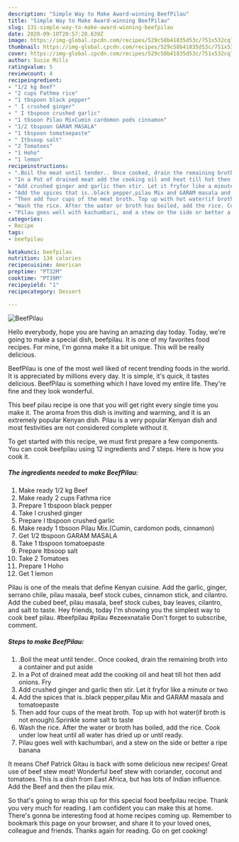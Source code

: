 ```yaml
---
description: "Simple Way to Make Award-winning BeefPilau"
title: "Simple Way to Make Award-winning BeefPilau"
slug: 131-simple-way-to-make-award-winning-beefpilau
date: 2020-09-10T20:57:28.639Z
image: https://img-global.cpcdn.com/recipes/529c58b41835d53c/751x532cq70/beefpilau-recipe-main-photo.jpg
thumbnail: https://img-global.cpcdn.com/recipes/529c58b41835d53c/751x532cq70/beefpilau-recipe-main-photo.jpg
cover: https://img-global.cpcdn.com/recipes/529c58b41835d53c/751x532cq70/beefpilau-recipe-main-photo.jpg
author: Susie Mills
ratingvalue: 5
reviewcount: 4
recipeingredient:
- "1/2 kg Beef"
- "2 cups Fathma rice"
- "1 tbspoon black pepper"
- " I crushed ginger"
- " I tbspoon crushed garlic"
- "1 tbsoon Pilau MixCumin cardomon pods cinnamon"
- "1/2 tbspoon GARAM MASALA"
- "1 tbspoon tomatoepaste"
- " Itbsoop salt"
- "2 Tomatoes"
- "1 Hoho"
- "1 lemon"
recipeinstructions:
- ".Boil the meat until tender.. Once cooked, drain the remaining broth into a container and put aside"
- "In a Pot of drained meat add the cooking oil and heat till hot then add onions. Fry"
- "Add crushed ginger and garlic then stir. Let it fryfor like a minute or two"
- "Add the spices that is..black pepper,pilau Mix and GARAM masala and tomatoepaste"
- "Then add four cups of the meat broth. Top up with hot water(if broth is not enough).Sprinkle some salt to taste"
- "Wash the rice. After the water or broth has boiled, add the rice. Cook under low heat until all water has dried up or until ready."
- "Pilau goes well with kachumbari, and a stew on the side or better a ripe banana"
categories:
- Recipe
tags:
- beefpilau

katakunci: beefpilau 
nutrition: 134 calories
recipecuisine: American
preptime: "PT32M"
cooktime: "PT39M"
recipeyield: "1"
recipecategory: Dessert

---
```



![BeefPilau](https://img-global.cpcdn.com/recipes/529c58b41835d53c/751x532cq70/beefpilau-recipe-main-photo.jpg)

Hello everybody, hope you are having an amazing day today. Today, we're going to make a special dish, beefpilau. It is one of my favorites food recipes. For mine, I'm gonna make it a bit unique. This will be really delicious.

BeefPilau is one of the most well liked of recent trending foods in the world. It is appreciated by millions every day. It is simple, it's quick, it tastes delicious. BeefPilau is something which I have loved my entire life. They're fine and they look wonderful.

This beef pilau recipe is one that you will get right every single time you make it. The aroma from this dish is inviting and warming, and it is an extremely popular Kenyan dish. Pilau is a very popular Kenyan dish and most festivities are not considered complete without it.


To get started with this recipe, we must first prepare a few components. You can cook beefpilau using 12 ingredients and 7 steps. Here is how you cook it.

<!--inarticleads1-->

##### The ingredients needed to make BeefPilau:

1. Make ready 1/2 kg Beef
1. Make ready 2 cups Fathma rice
1. Prepare 1 tbspoon black pepper
1. Take  I crushed ginger
1. Prepare  I tbspoon crushed garlic
1. Make ready 1 tbsoon Pilau Mix.(Cumin, cardomon pods, cinnamon)
1. Get 1/2 tbspoon GARAM MASALA
1. Take 1 tbspoon tomatoepaste
1. Prepare  Itbsoop salt
1. Take 2 Tomatoes
1. Prepare 1 Hoho
1. Get 1 lemon


Pilau is one of the meals that define Kenyan cuisine. Add the garlic, ginger, serrano chile, pilau masala, beef stock cubes, cinnamon stick, and cilantro. Add the cubed beef, pilau masala, beef stock cubes, bay leaves, cilantro, and salt to taste. Hey friends, today I&#39;m showing you the simplest way to cook beef pilau. #beefpilau #pilau #ezeexnatalie Don&#39;t forget to subscribe, comment. 

<!--inarticleads2-->

##### Steps to make BeefPilau:

1. .Boil the meat until tender.. Once cooked, drain the remaining broth into a container and put aside
1. In a Pot of drained meat add the cooking oil and heat till hot then add onions. Fry
1. Add crushed ginger and garlic then stir. Let it fryfor like a minute or two
1. Add the spices that is..black pepper,pilau Mix and GARAM masala and tomatoepaste
1. Then add four cups of the meat broth. Top up with hot water(if broth is not enough).Sprinkle some salt to taste
1. Wash the rice. After the water or broth has boiled, add the rice. Cook under low heat until all water has dried up or until ready.
1. Pilau goes well with kachumbari, and a stew on the side or better a ripe banana


It means Chef Patrick Gitau is back with some delicious new recipes! Great use of beef stew meat! Wonderful beef stew with coriander, coconut and tomatoes. This is a dish from East Africa, but has lots of Indian influence. Add the Beef and then the pilau mix. 

So that's going to wrap this up for this special food beefpilau recipe. Thank you very much for reading. I am confident you can make this at home. There's gonna be interesting food at home recipes coming up. Remember to bookmark this page on your browser, and share it to your loved ones, colleague and friends. Thanks again for reading. Go on get cooking!
